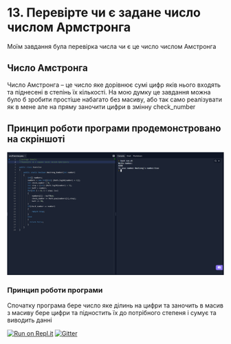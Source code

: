 # 13. Перевірте чи є задане число числом Армстронга
Моїм завдання була перевірка числа чи є це число числом Амстронга

## Число Амстронга
Число Амстронга – це число яке дорівнює сумі цифр яків нього входять та піднесені в степінь їх кількості.
На мою думку це завдання можна було б зробити простіше набагато без масиву, або так само реалізувати як в мене але на пряму заночити цифри в змінну check_number

## Принцип роботи програми продемонстровано на скріншоті
![](https://github.com/ppc-ntu-khpi/java-arrays-DanyloDonets/blob/master/unknown%20.png)
### Принцип роботи програми
Спочатку програма бере число яке ділинь на цифри та заночить в масив з масиву бере цифри та підностить їх до потрібного степеня і сумує та виводить данні

[![Run on Repl.it](https://repl.it/badge/github/ppc-ntu-khpi/identifiers-types-starter)](https://repl.it/github/ppc-ntu-khpi/java-arrays-DanyloDonets)
[![Gitter](https://badges.gitter.im/PPC-SE-2020/OOP.svg)](https://gitter.im/PPC-SE-2020/OOP?utm_source=badge&utm_medium=badge&utm_campaign=pr-badge)
